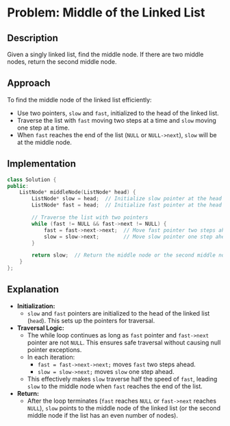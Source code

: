 # Problem: Middle of the Linked List

## Description

Given a singly linked list, find the middle node. If there are two middle nodes, return the second middle node.

## Approach

To find the middle node of the linked list efficiently:

- Use two pointers, `slow` and `fast`, initialized to the head of the linked list.
- Traverse the list with `fast` moving two steps at a time and `slow` moving one step at a time.
- When `fast` reaches the end of the list (`NULL` or `NULL->next`), `slow` will be at the middle node.

## Implementation

```cpp
class Solution {
public:
    ListNode* middleNode(ListNode* head) {
        ListNode* slow = head;  // Initialize slow pointer at the head of the list
        ListNode* fast = head;  // Initialize fast pointer at the head of the list

        // Traverse the list with two pointers
        while (fast != NULL && fast->next != NULL) {
            fast = fast->next->next;  // Move fast pointer two steps ahead
            slow = slow->next;        // Move slow pointer one step ahead
        }

        return slow;  // Return the middle node or the second middle node in case of even number of nodes
    }
};
```
## Explanation
- **Initialization:**
    - `slow` and `fast` pointers are initialized to the head of the linked list (`head`). This sets up the pointers for traversal.
- **Traversal Logic:**
    - The while loop continues as long as `fast` pointer and `fast->next` pointer are not `NULL`. This ensures safe traversal without causing null pointer exceptions.
    - In each iteration:
        - `fast = fast->next->next;` moves `fast` two steps ahead.
        - `slow = slow->next;` moves `slow` one step ahead.
    - This effectively makes `slow` traverse half the speed of `fast`, leading `slow` to the middle node when `fast` reaches the end of the list.
- **Return:**
    - After the loop terminates (`fast` reaches `NULL` or `fast->next` reaches `NULL`), `slow` points to the middle node of the linked list (or the second middle node if the list has an even number of nodes).
